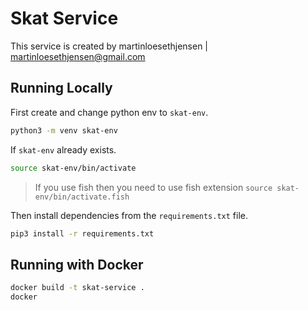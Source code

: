 # Skat Service

This service is created by martinloesethjensen | <martinloesethjensen@gmail.com>

## Running Locally

First create and change python env to `skat-env`.

```sh
python3 -m venv skat-env
```

If `skat-env` already exists.

```sh
source skat-env/bin/activate
```

> If you use fish then you need to use fish extension
> `source skat-env/bin/activate.fish`

Then install dependencies from the `requirements.txt` file.

```sh
pip3 install -r requirements.txt
```

## Running with Docker

```sh
docker build -t skat-service .
docker 
```